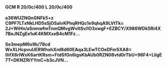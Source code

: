 #### GCM R 20/0c/400 L 20/0c/400
**a36WUZNQnGNFk5+z**<br/>**C9PF7LTxNkLHD5sSjOSalvKPhqRHQc1e9qhqA9LVtTk=**<br/>**2J+WiHn/aSnmwfmTnmQMvgWvltSv/lO3xwgF+EZBCY/X986WDk5Ri4X7BeJNZgEe1uK4KMXxeB4cM1Fz...**<br/><br/>
**Se3mepM6s9b/78cd**<br/>**WxXLHcpvuUERWhxhXrd8d60EAqa3LEwTCOeDFm1iXA8=**<br/>**0ifX6rIWxK6artKRsm+FtdSfGn6igsKbAUb0RZN08vtd0rTbU+96F4+LligE7T+DKNZRiYYmC+b3cJVN...**